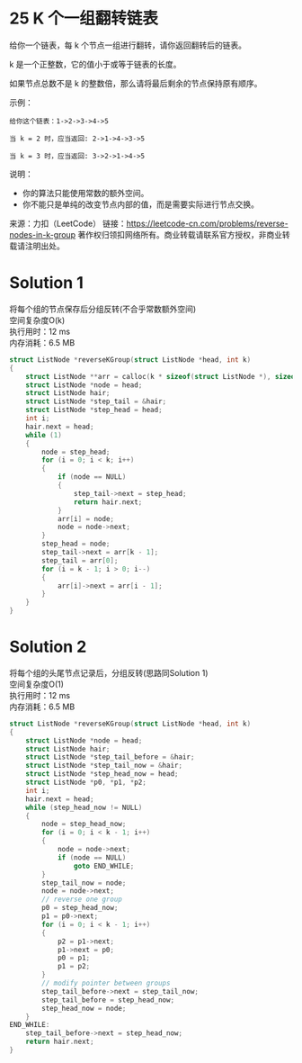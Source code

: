 # 25 K 个一组翻转链表

给你一个链表，每 k 个节点一组进行翻转，请你返回翻转后的链表。

k 是一个正整数，它的值小于或等于链表的长度。

如果节点总数不是 k 的整数倍，那么请将最后剩余的节点保持原有顺序。

示例：
```
给你这个链表：1->2->3->4->5

当 k = 2 时，应当返回: 2->1->4->3->5

当 k = 3 时，应当返回: 3->2->1->4->5
```
说明：
+ 你的算法只能使用常数的额外空间。
+ 你不能只是单纯的改变节点内部的值，而是需要实际进行节点交换。

来源：力扣（LeetCode）
链接：https://leetcode-cn.com/problems/reverse-nodes-in-k-group
著作权归领扣网络所有。商业转载请联系官方授权，非商业转载请注明出处。

# Solution 1
将每个组的节点保存后分组反转(不合乎常数额外空间)  
空间复杂度O(k)  
执行用时：12 ms  
内存消耗：6.5 MB  
``` c
struct ListNode *reverseKGroup(struct ListNode *head, int k)
{
    struct ListNode **arr = calloc(k * sizeof(struct ListNode *), sizeof(struct ListNode *));
    struct ListNode *node = head;
    struct ListNode hair;
    struct ListNode *step_tail = &hair;
    struct ListNode *step_head = head;
    int i;
    hair.next = head;
    while (1)
    {
        node = step_head;
        for (i = 0; i < k; i++)
        {
            if (node == NULL)
            {
                step_tail->next = step_head;
                return hair.next;
            }
            arr[i] = node;
            node = node->next;
        }
        step_head = node;
        step_tail->next = arr[k - 1];
        step_tail = arr[0];
        for (i = k - 1; i > 0; i--)
        {
            arr[i]->next = arr[i - 1];
        }
    }
}
```

# Solution 2
将每个组的头尾节点记录后，分组反转(思路同Solution 1)  
空间复杂度O(1)  
执行用时：12 ms  
内存消耗：6.5 MB  
``` c
struct ListNode *reverseKGroup(struct ListNode *head, int k)
{
    struct ListNode *node = head;
    struct ListNode hair;
    struct ListNode *step_tail_before = &hair;
    struct ListNode *step_tail_now = &hair;
    struct ListNode *step_head_now = head;
    struct ListNode *p0, *p1, *p2;
    int i;
    hair.next = head;
    while (step_head_now != NULL)
    {
        node = step_head_now;
        for (i = 0; i < k - 1; i++)
        {
            node = node->next;
            if (node == NULL)
                goto END_WHILE;
        }
        step_tail_now = node;
        node = node->next;
        // reverse one group
        p0 = step_head_now;
        p1 = p0->next;
        for (i = 0; i < k - 1; i++)
        {
            p2 = p1->next;
            p1->next = p0;
            p0 = p1;
            p1 = p2;
        }
        // modify pointer between groups
        step_tail_before->next = step_tail_now;
        step_tail_before = step_head_now;
        step_head_now = node;
    }
END_WHILE:
    step_tail_before->next = step_head_now;
    return hair.next;
}
```